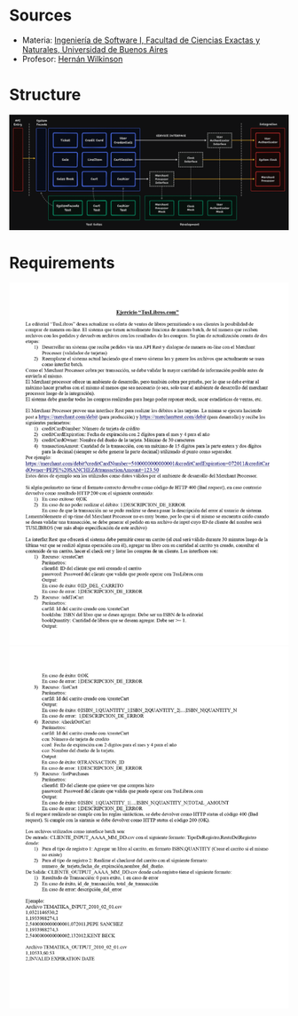 # Sources
- Materia: [Ingeniería de Software I, Facultad de Ciencias Exactas y Naturales, Universidad de Buenos Aires]( https://www.isw2.com.ar/)
- Profesor: [Hernán Wilkinson](https://x.com/HernanWilkinson)

# Structure
![Arquitectura](assets/Architecture.png)

# Requirements
![Enunciado1](assets/Enunciado1.jpg)
![Enunciado2](assets/Enunciado2.jpg)
